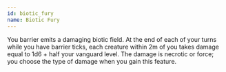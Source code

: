 ```yaml
---
id: biotic_fury
name: Biotic Fury
---
```

You barrier emits a damaging biotic field. At the end of each of your turns while you have barrier ticks, each
creature within 2m  of you takes damage equal to 1d6 + half your vanguard level. The damage is necrotic or force; you
choose the type of damage when you gain this feature.